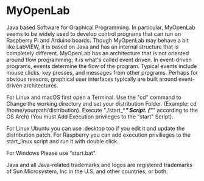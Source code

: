 # MyOpenLab
Java based Software for Graphical Programming. In particular, MyOpenLab seems to be widely used to develop control programs that can run on Raspberry Pi and Arduino boards. 
Though MyOpenLab may behave a bit like LabVIEW, it is based on Java and has an internal structure that is completely different.
MyOpenLab has an architecture that is not oriented around flow programming; it is what's called event driven. In event-driven programs, events determine the flow of the program. 
Typical events include mouse clicks, key presses, and messages from other programs. Perhaps for obvious reasons, graphical user interfaces typically are built around event-driven architectures.

For Linux and macOS first open a Terminal.
Use the "cd" command to Change the working directory and set your distribution Folder. (Example: cd /home/yourpath/distribution).
Execute "./start_****" Script. ("***" according to the OS Arch) (You must Add Execution privileges to the "start" Script).

For Linux Ubuntu you can use .desktop too if you edit it and update the distribution patch.
For Raspberry you can add execution privilieges to the start_linux script and run it with double click.

For Windows Please use "start.bat".

Java and all Java-related trademarks 
and logos are registered trademarks 
of Sun Microsystem, Inc in the U.S. 
and other countries, or both.
